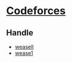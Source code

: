# [Codeforces](https://codeforces.com/)

## Handle
  * [weasell](https://codeforces.com/profile/weasell)
  * [wease1](https://codeforces.com/profile/wease1)
